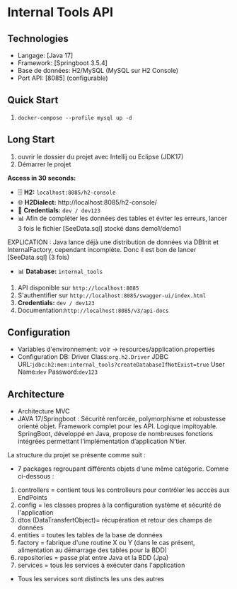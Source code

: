 # Internal Tools API

## Technologies
- Langage: [Java 17]
- Framework: [Springboot 3.5.4] 
- Base de données: H2/MySQL (MySQL sur H2 Console)
- Port API: [8085] (configurable)

## Quick Start

1. `docker-compose --profile mysql up -d` 

## Long Start
1. ouvrir le dossier du projet avec Intellij ou Eclipse (JDK17)
2. Démarrer le projet

**Access in 30 seconds:**
- 🗄️ **H2:** `localhost:8085/h2-console`
- 🌐 **H2Dialect:** http://localhost:8085/h2-console/
- 👤 **Credentials:** `dev / dev123`
- 📊 Afin de compléter les données des tables et éviter les erreurs, lancer 3 fois le fichier [SeeData.sql] stocké dans demo1/demo1

EXPLICATION :
Java lance déjà une distribution de données via DBInit et InternalFactory, cependant incomplète. Donc il est bon de lancer [SeeData.sql] (3 fois)

- 📊 **Database:** `internal_tools`
1. API disponible sur `http://localhost:8085`
2. S'authentifier sur `http://localhost:8085/swagger-ui/index.html`
3. **Credentials:** `dev / dev123`
4. Documentation:`http://localhost:8085/v3/api-docs`


## Configuration
- Variables d'environnement: voir -> resources/application.properties
- Configuration DB: 
    Driver Class:`org.h2.Driver`
    JDBC URL:`jdbc:h2:mem:internal_tools?createDatabaseIfNotExist=true`
    User Name:`dev`
    Password:`dev123`


## Architecture
- Architecture MVC
- JAVA 17/Springboot : Sécurité renforcée, polymorphisme et robustesse orienté objet. Framework complet pour les API. Logique impitoyable.
SpringBoot, développé en Java, propose de nombreuses fonctions intégrées permettant l’implémentation d’application N’tier.

La structure du projet se présente comme suit :

- 7 packages regroupant différents objets d'une même catégorie. Comme ci-dessous :

1. controllers = contient tous les controlleurs pour contrôler les acccès aux EndPoints
2. config = les classes propres à la configuration système et sécurité de l'application
3. dtos (DataTransfertObject)= récupération et retour des champs de données
4. entities = toutes les tables de la base de données
5. factory = fabrique d'une routine X ou Y (dans le cas présent, alimentation au démarrage des tables pour la BDD)
6. repositories = passe plat entre Java et la BDD (Jpa)
7. services = tous les services à exécuter dans l'application

- Tous les services sont distincts les uns des autres


